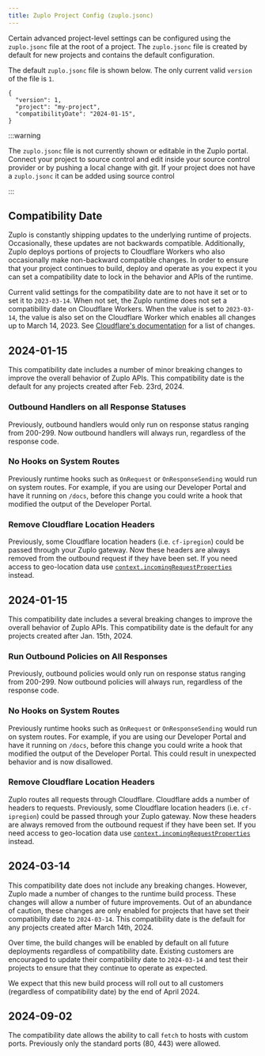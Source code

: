 ```yaml
---
title: Zuplo Project Config (zuplo.jsonc)
---
```


Certain advanced project-level settings can be configured using the
`zuplo.jsonc` file at the root of a project. The `zuplo.jsonc` file is created
by default for new projects and contains the default configuration.

The default `zuplo.jsonc` file is shown below. The only current valid `version`
of the file is `1`.

```jsonc
{
  "version": 1,
  "project": "my-project",
  "compatibilityDate": "2024-01-15",
}
```

:::warning

The `zuplo.jsonc` file is not currently shown or editable in the Zuplo portal.
Connect your project to source control and edit inside your source control
provider or by pushing a local change with git. If your project does not have a
`zuplo.jsonc` it can be added using source control

:::

## Compatibility Date

Zuplo is constantly shipping updates to the underlying runtime of projects.
Occasionally, these updates are not backwards compatible. Additionally, Zuplo
deploys portions of projects to Cloudflare Workers who also occasionally make
non-backward compatible changes. In order to ensure that your project continues
to build, deploy and operate as you expect it you can set a compatibility date
to lock in the behavior and APIs of the runtime.

Current valid settings for the compatibility date are to not have it set or to
set it to `2023-03-14`. When not set, the Zuplo runtime does not set a
compatibility date on Cloudflare Workers. When the value is set to `2023-03-14`,
the value is also set on the Cloudflare Worker which enables all changes up to
March 14, 2023. See
[Cloudflare's documentation](https://developers.cloudflare.com/workers/platform/compatibility-dates/)
for a list of changes.

## 2024-01-15

This compatibility date includes a number of minor breaking changes to improve
the overall behavior of Zuplo APIs. This compatibility date is the default for
any projects created after Feb. 23rd, 2024.

### Outbound Handlers on all Response Statuses

Previously, outbound handlers would only run on response status ranging from
200-299. Now outbound handlers will always run, regardless of the response code.

### No Hooks on System Routes

Previously runtime hooks such as `OnRequest` or `OnResponseSending` would run on
system routes. For example, if you are using our Developer Portal and have it
running on `/docs`, before this change you could write a hook that modified the
output of the Developer Portal.

### Remove Cloudflare Location Headers

Previously, some Cloudflare location headers (i.e. `cf-ipregion`) could be
passed through your Zuplo gateway. Now these headers are always removed from the
outbound request if they have been set. If you need access to geo-location data
use [`context.incomingRequestProperties`](./zuplo-context.md) instead.

## 2024-01-15

This compatibility date includes a several breaking changes to improve the
overall behavior of Zuplo APIs. This compatibility date is the default for any
projects created after Jan. 15th, 2024.

### Run Outbound Policies on All Responses

Previously, outbound policies would only run on response status ranging from
200-299. Now outbound policies will always run, regardless of the response code.

### No Hooks on System Routes

Previously runtime hooks such as `OnRequest` or `OnResponseSending` would run on
system routes. For example, if you are using our Developer Portal and have it
running on `/docs`, before this change you could write a hook that modified the
output of the Developer Portal. This could result in unexpected behavior and is
now disallowed.

### Remove Cloudflare Location Headers

Zuplo routes all requests through Cloudflare. Cloudflare adds a number of
headers to requests. Previously, some Cloudflare location headers (i.e.
`cf-ipregion`) could be passed through your Zuplo gateway. Now these headers are
always removed from the outbound request if they have been set. If you need
access to geo-location data use
[`context.incomingRequestProperties`](./zuplo-context.md) instead.

## 2024-03-14

This compatibility date does not include any breaking changes. However, Zuplo
made a number of changes to the runtime build process. These changes will allow
a number of future improvements. Out of an abundance of caution, these changes
are only enabled for projects that have set their compatibility date to
`2024-03-14`. This compatibility date is the default for any projects created
after March 14th, 2024.

Over time, the build changes will be enabled by default on all future
deployments regardless of compatibility date. Existing customers are encouraged
to update their compatibility date to `2024-03-14` and test their projects to
ensure that they continue to operate as expected.

We expect that this new build process will roll out to all customers (regardless
of compatibility date) by the end of April 2024.

## 2024-09-02

The compatibility date allows the ability to call `fetch` to hosts with custom
ports. Previously only the standard ports (80, 443) were allowed.
